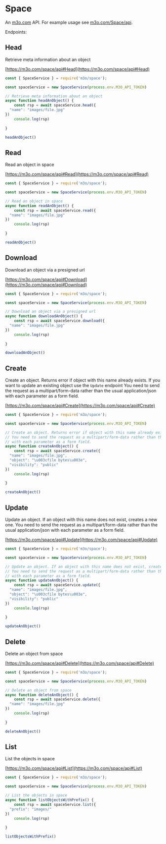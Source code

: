 # Space

An [m3o.com](https://m3o.com) API. For example usage see [m3o.com/Space/api](https://m3o.com/Space/api).

Endpoints:

## Head

Retrieve meta information about an object


[https://m3o.com/space/api#Head](https://m3o.com/space/api#Head)

```js
const { SpaceService } = require('m3o/space');

const spaceService = new SpaceService(process.env.M3O_API_TOKEN)

// Retrieve meta information about an object
async function headAnObject() {
	const rsp = await spaceService.head({
  "name": "images/file.jpg"
})
	console.log(rsp)
	
}

headAnObject()
```
## Read

Read an object in space


[https://m3o.com/space/api#Read](https://m3o.com/space/api#Read)

```js
const { SpaceService } = require('m3o/space');

const spaceService = new SpaceService(process.env.M3O_API_TOKEN)

// Read an object in space
async function readAnObject() {
	const rsp = await spaceService.read({
  "name": "images/file.jpg"
})
	console.log(rsp)
	
}

readAnObject()
```
## Download

Download an object via a presigned url


[https://m3o.com/space/api#Download](https://m3o.com/space/api#Download)

```js
const { SpaceService } = require('m3o/space');

const spaceService = new SpaceService(process.env.M3O_API_TOKEN)

// Download an object via a presigned url
async function downloadAnObject() {
	const rsp = await spaceService.download({
  "name": "images/file.jpg"
})
	console.log(rsp)
	
}

downloadAnObject()
```
## Create

Create an object. Returns error if object with this name already exists. If you want to update an existing object use the `Update` endpoint
You need to send the request as a multipart/form-data rather than the usual application/json
with each parameter as a form field.


[https://m3o.com/space/api#Create](https://m3o.com/space/api#Create)

```js
const { SpaceService } = require('m3o/space');

const spaceService = new SpaceService(process.env.M3O_API_TOKEN)

// Create an object. Returns error if object with this name already exists. If you want to update an existing object use the `Update` endpoint
// You need to send the request as a multipart/form-data rather than the usual application/json
// with each parameter as a form field.
async function createAnObject() {
	const rsp = await spaceService.create({
  "name": "images/file.jpg",
  "object": "\u003cfile bytes\u003e",
  "visibility": "public"
})
	console.log(rsp)
	
}

createAnObject()
```
## Update

Update an object. If an object with this name does not exist, creates a new one.
You need to send the request as a multipart/form-data rather than the usual application/json
with each parameter as a form field.


[https://m3o.com/space/api#Update](https://m3o.com/space/api#Update)

```js
const { SpaceService } = require('m3o/space');

const spaceService = new SpaceService(process.env.M3O_API_TOKEN)

// Update an object. If an object with this name does not exist, creates a new one.
// You need to send the request as a multipart/form-data rather than the usual application/json
// with each parameter as a form field.
async function updateAnObject() {
	const rsp = await spaceService.update({
  "name": "images/file.jpg",
  "object": "\u003cfile bytes\u003e",
  "visibility": "public"
})
	console.log(rsp)
	
}

updateAnObject()
```
## Delete

Delete an object from space


[https://m3o.com/space/api#Delete](https://m3o.com/space/api#Delete)

```js
const { SpaceService } = require('m3o/space');

const spaceService = new SpaceService(process.env.M3O_API_TOKEN)

// Delete an object from space
async function deleteAnObject() {
	const rsp = await spaceService.delete({
  "name": "images/file.jpg"
})
	console.log(rsp)
	
}

deleteAnObject()
```
## List

List the objects in space


[https://m3o.com/space/api#List](https://m3o.com/space/api#List)

```js
const { SpaceService } = require('m3o/space');

const spaceService = new SpaceService(process.env.M3O_API_TOKEN)

// List the objects in space
async function listObjectsWithPrefix() {
	const rsp = await spaceService.list({
  "prefix": "images/"
})
	console.log(rsp)
	
}

listObjectsWithPrefix()
```
